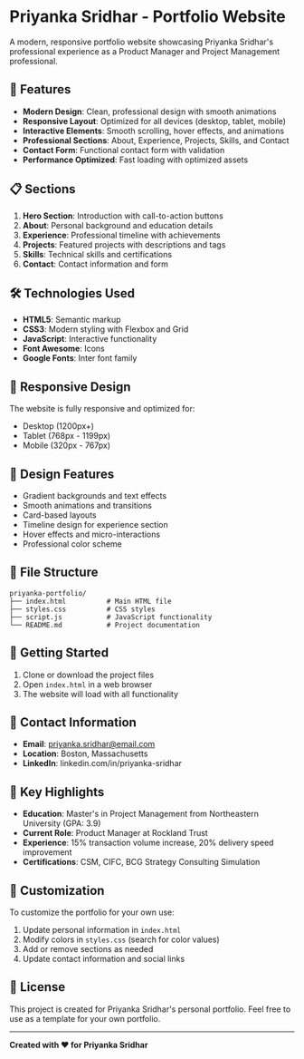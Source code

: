 # Priyanka Sridhar - Portfolio Website

A modern, responsive portfolio website showcasing Priyanka Sridhar's professional experience as a Product Manager and Project Management professional.

## 🚀 Features

- **Modern Design**: Clean, professional design with smooth animations
- **Responsive Layout**: Optimized for all devices (desktop, tablet, mobile)
- **Interactive Elements**: Smooth scrolling, hover effects, and animations
- **Professional Sections**: About, Experience, Projects, Skills, and Contact
- **Contact Form**: Functional contact form with validation
- **Performance Optimized**: Fast loading with optimized assets

## 📋 Sections

1. **Hero Section**: Introduction with call-to-action buttons
2. **About**: Personal background and education details
3. **Experience**: Professional timeline with achievements
4. **Projects**: Featured projects with descriptions and tags
5. **Skills**: Technical skills and certifications
6. **Contact**: Contact information and form

## 🛠️ Technologies Used

- **HTML5**: Semantic markup
- **CSS3**: Modern styling with Flexbox and Grid
- **JavaScript**: Interactive functionality
- **Font Awesome**: Icons
- **Google Fonts**: Inter font family

## 📱 Responsive Design

The website is fully responsive and optimized for:
- Desktop (1200px+)
- Tablet (768px - 1199px)
- Mobile (320px - 767px)

## 🎨 Design Features

- Gradient backgrounds and text effects
- Smooth animations and transitions
- Card-based layouts
- Timeline design for experience section
- Hover effects and micro-interactions
- Professional color scheme

## 📂 File Structure

```
priyanka-portfolio/
├── index.html          # Main HTML file
├── styles.css          # CSS styles
├── script.js           # JavaScript functionality
└── README.md           # Project documentation
```

## 🚀 Getting Started

1. Clone or download the project files
2. Open `index.html` in a web browser
3. The website will load with all functionality

## 📧 Contact Information

- **Email**: priyanka.sridhar@email.com
- **Location**: Boston, Massachusetts
- **LinkedIn**: linkedin.com/in/priyanka-sridhar

## 🎯 Key Highlights

- **Education**: Master's in Project Management from Northeastern University (GPA: 3.9)
- **Current Role**: Product Manager at Rockland Trust
- **Experience**: 15% transaction volume increase, 20% delivery speed improvement
- **Certifications**: CSM, CIFC, BCG Strategy Consulting Simulation

## 🔧 Customization

To customize the portfolio for your own use:

1. Update personal information in `index.html`
2. Modify colors in `styles.css` (search for color values)
3. Add or remove sections as needed
4. Update contact information and social links

## 📄 License

This project is created for Priyanka Sridhar's personal portfolio. Feel free to use as a template for your own portfolio.

---

**Created with ❤️ for Priyanka Sridhar**
